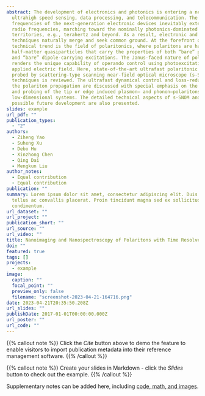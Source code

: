 ```yaml
---
abstract: The development of electronics and photonics is entering a new era of
  ultrahigh speed sensing, data processing, and telecommunication. The carrier
  frequencies of the next-generation electronic devices inevitably extend beyond
  radio frequencies, marching toward the nominally photonics-dominated
  territories, e.g., terahertz and beyond. As a result, electronic and photonic
  techniques naturally merge and seek common ground. At the forefront of this
  technical trend is the field of polaritonics, where polaritons are half-light,
  half-matter quasiparticles that carry the properties of both “bare” photons
  and “bare” dipole-carrying excitations. The Janus-faced nature of polaritons
  renders the unique capability of operando control using photoexcitation or
  applied electric field. Here, state-of-the-art ultrafast polaritonic phenomena
  probed by scattering-type scanning near-field optical microscope (s-SNOM)
  techniques is reviewed. The ultrafast dynamical control and loss-reduction of
  the polariton propagation are discussed with special emphasis on the creation
  and probing of the tip or edge induced plasmon– and phonon–polaritons in
  low-dimensional systems. The detailed technical aspects of s-SNOM and its
  possible future development are also presented.
slides: example
url_pdf: ""
publication_types:
  - "2"
authors:
  - Ziheng Yao
  - Suheng Xu
  - Debo Hu
  - Xinzhong Chen
  - Qing Dai
  - Mengkun Liu
author_notes:
  - Equal contribution
  - Equal contribution
publication: ""
summary: Lorem ipsum dolor sit amet, consectetur adipiscing elit. Duis posuere
  tellus ac convallis placerat. Proin tincidunt magna sed ex sollicitudin
  condimentum.
url_dataset: ""
url_project: ""
publication_short: ""
url_source: ""
url_video: ""
title: Nanoimaging and Nanospectroscopy of Polaritons with Time Resolved s-SNOM(2020)
doi: ""
featured: true
tags: []
projects:
  - example
image:
  caption: ""
  focal_point: ""
  preview_only: false
  filename: "screenshot-2023-04-21-164716.png"
date: 2023-04-21T20:35:50.208Z
url_slides: ""
publishDate: 2017-01-01T00:00:00.000Z
url_poster: ""
url_code: ""
---
```


{{% callout note %}}
Click the *Cite* button above to demo the feature to enable visitors to import publication metadata into their reference management software.
{{% /callout %}}

{{% callout note %}}
Create your slides in Markdown - click the *Slides* button to check out the example.
{{% /callout %}}

Supplementary notes can be added here, including [code, math, and images](https://wowchemy.com/docs/writing-markdown-latex/).
